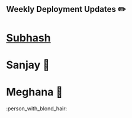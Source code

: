 ## Weekly Deployment Updates  :pencil2:

# [Subhash](https://github.com/Devops-aberdeen/Weekly-Deployments/blob/master/Subhash.md)

# Sanjay :boy:

# Meghana :woman:

 :person_with_blond_hair:
